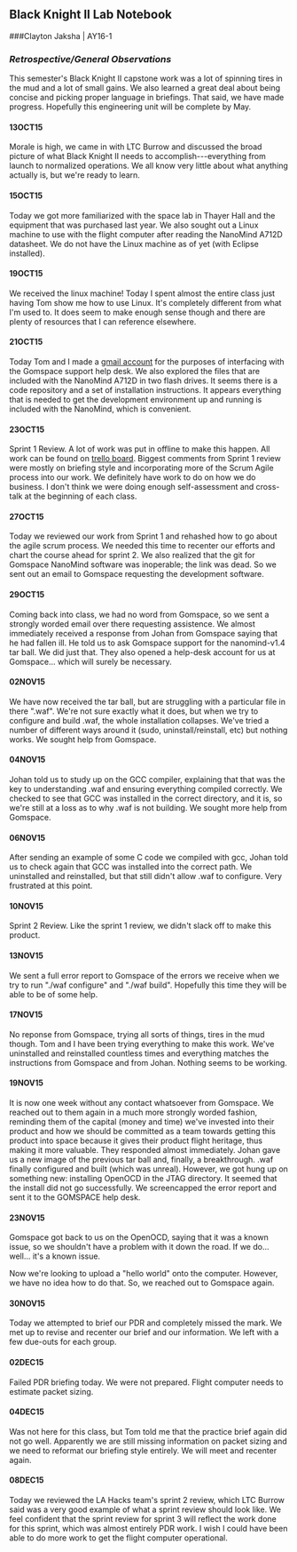 ## Black Knight II Lab Notebook
###Clayton Jaksha | AY16-1
### *Retrospective/General Observations*
This semester's Black Knight II capstone work was a lot of spinning tires in the mud and a lot of small gains. We also learned a great deal about being concise and picking proper language in briefings. That said, we have made progress. Hopefully this engineering unit will be complete by May.

#### 13OCT15
Morale is high, we came in with LTC Burrow and discussed the broad picture of what Black Knight II needs to accomplish---everything from launch to normalized operations.
We all know very little about what anything actually is, but we're ready to learn.
#### 15OCT15
Today we got more familiarized with the space lab in Thayer Hall and the equipment that was purchased last year. We also sought out a Linux machine to use with the flight computer after reading the NanoMind A712D datasheet. We do not have the Linux machine as of yet (with Eclipse installed).
#### 19OCT15
We received the linux machine! Today I spent almost the entire class just having Tom show me how to use Linux. It's completely different from what I'm used to. It does seem to make enough sense though and there are plenty of resources that I can reference elsewhere.
#### 21OCT15
Today Tom and I made a [gmail account](clayton.jaksha@gmail.com) for the purposes of interfacing with the Gomspace support help desk. We also explored the files that are included with the NanoMind A712D in two flash drives. It seems there is a code repository and a set of installation instructions. It appears everything that is needed to get the development environment up and running is included with the NanoMind, which is convenient.
#### 23OCT15
Sprint 1 Review. A lot of work was put in offline to make this happen. All work can be found on [trello board](https://trello.com/b/nvrMijWc/black-knight-ii). Biggest comments from Sprint 1 review were mostly on briefing style and incorporating more of the Scrum Agile process into our work. We definitely have work to do on how we do business. I don't think we were doing enough self-assessment and cross-talk at the beginning of each class.
#### 27OCT15
Today we reviewed our work from Sprint 1 and rehashed how to go about the agile scrum process. We needed this time to recenter our efforts and chart the course ahead for sprint 2. We also realized that the git for Gomspace NanoMind software was inoperable; the link was dead. So we sent out an email to Gomspace requesting the development software.
#### 29OCT15
Coming back into class, we had no word from Gomspace, so we sent a strongly worded email over there requesting assistence. We almost immediately received a response from Johan from Gomspace saying that he had fallen ill. He told us to ask Gomspace support for the nanomind-v1.4 tar ball. We did just that. They also opened a help-desk account for us at Gomspace... which will surely be necessary.
#### 02NOV15
We have now received the tar ball, but are struggling with a particular file in there ".waf". We're not sure exactly what it does, but when we try to configure and build .waf, the whole installation collapses. We've tried a number of different ways around it (sudo, uninstall/reinstall, etc) but nothing works. We sought help from Gomspace.
#### 04NOV15
Johan told us to study up on the GCC compiler, explaining that that was the key to understanding .waf and ensuring everything compiled correctly. We checked to see that GCC was installed in the correct directory, and it is, so we're still at a loss as to why .waf is not building. We sought more help from Gomspace.
#### 06NOV15
After sending an example of some C code we compiled with gcc, Johan told us to check again that GCC was installed into the correct path. We uninstalled and reinstalled, but that still didn't allow .waf to configure. Very frustrated at this point.
#### 10NOV15
Sprint 2 Review. Like the sprint 1 review, we didn't slack off to make this product.
#### 13NOV15
We sent a full error report to Gomspace of the errors we receive when we try to run "./waf configure" and "./waf build". Hopefully this time they will be able to be of some help.
#### 17NOV15
No reponse from Gomspace, trying all sorts of things, tires in the mud though. Tom and I have been trying everything to make this work. We've uninstalled and reinstalled countless times and everything matches the instructions from Gomspace and from Johan. Nothing seems to be working.
#### 19NOV15
It is now one week without any contact whatsoever from Gomspace. We reached out to them again in a much more strongly worded fashion, reminding them of the capital (money and time) we've invested into their product and how we should be committed as a team towards getting this product into space because it gives their product flight heritage, thus making it more valuable. They responded almost immediately. Johan gave us a new image of the previous tar ball and, finally, a breakthrough. .waf finally configured and built (which was unreal). However, we got hung up on something new: installing OpenOCD in the JTAG directory. It seemed that the install did not go successfully. We screencapped the error report and sent it to the GOMSPACE help desk.
#### 23NOV15
Gomspace got back to us on the OpenOCD, saying that it was a known issue, so we shouldn't have a problem with it down the road. If we do... well... it's a known issue.

Now we're looking to upload a "hello world" onto the computer. However, we have no idea how to do that. So, we reached out to Gomspace again.
#### 30NOV15
Today we attempted to brief our PDR and completely missed the mark. We met up to revise and recenter our brief and our information. We left with a few due-outs for each group.
#### 02DEC15
Failed PDR briefing today. We were not prepared. Flight computer needs to estimate packet sizing.
#### 04DEC15
Was not here for this class, but Tom told me that the practice brief again did not go well. Apparently we are still missing information on packet sizing and we need to reformat our briefing style entirely. We will meet and recenter again.
#### 08DEC15
Today we reviewed the LA Hacks team's sprint 2 review, which LTC Burrow said was a very good example of what a sprint review should look like.
We feel confident that the sprint review for sprint 3 will reflect the work done for this sprint, which was almost entirely PDR work.
I wish I could have been able to do more work to get the flight computer operational.
